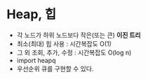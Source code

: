 # Heap, 힙
- 각 노드가 하위 노드보다 작은(또는 큰) <b>이진 트리</b>
- 최소(최대) 힙 사용 : 시간복잡도 O(1)
- 그 외 조회, 추가, 수정 : 시간복잡도 O(log n)
- import heapq
- 우선순위 큐를 구현할 수 있다.